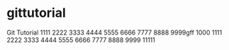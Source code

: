 # gittutorial
Git Tutorial
1111
2222
3333
4444
5555
6666
7777
8888
9999gff
1000
1111
2222
3333
4444
5555
6666
7777
8888
9999
11111

